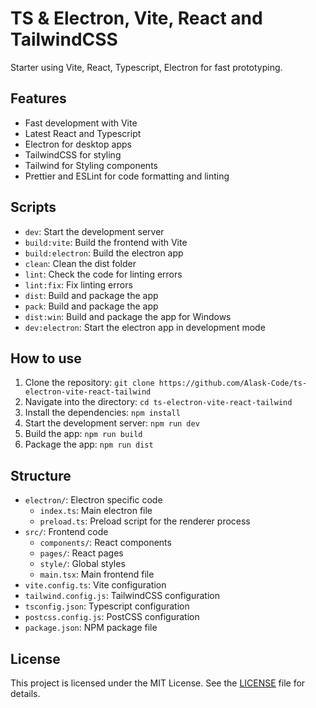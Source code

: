 # TS & Electron, Vite, React and TailwindCSS

Starter using Vite, React, Typescript, Electron for fast prototyping.

## Features

- Fast development with Vite
- Latest React and Typescript
- Electron for desktop apps
- TailwindCSS for styling
- Tailwind for Styling components
- Prettier and ESLint for code formatting and linting

## Scripts

- `dev`: Start the development server
- `build:vite`: Build the frontend with Vite
- `build:electron`: Build the electron app
- `clean`: Clean the dist folder
- `lint`: Check the code for linting errors
- `lint:fix`: Fix linting errors
- `dist`: Build and package the app
- `pack`: Build and package the app
- `dist:win`: Build and package the app for Windows
- `dev:electron`: Start the electron app in development mode

## How to use

1. Clone the repository: `git clone https://github.com/Alask-Code/ts-electron-vite-react-tailwind`
2. Navigate into the directory: `cd ts-electron-vite-react-tailwind`
3. Install the dependencies: `npm install`
4. Start the development server: `npm run dev`
5. Build the app: `npm run build`
6. Package the app: `npm run dist`

## Structure

- `electron/`: Electron specific code
  - `index.ts`: Main electron file
  - `preload.ts`: Preload script for the renderer process
- `src/`: Frontend code
  - `components/`: React components
  - `pages/`: React pages
  - `style/`: Global styles
  - `main.tsx`: Main frontend file
- `vite.config.ts`: Vite configuration
- `tailwind.config.js`: TailwindCSS configuration
- `tsconfig.json`: Typescript configuration
- `postcss.config.js`: PostCSS configuration
- `package.json`: NPM package file

## License

This project is licensed under the MIT License. See the [LICENSE](LICENSE) file for details.
